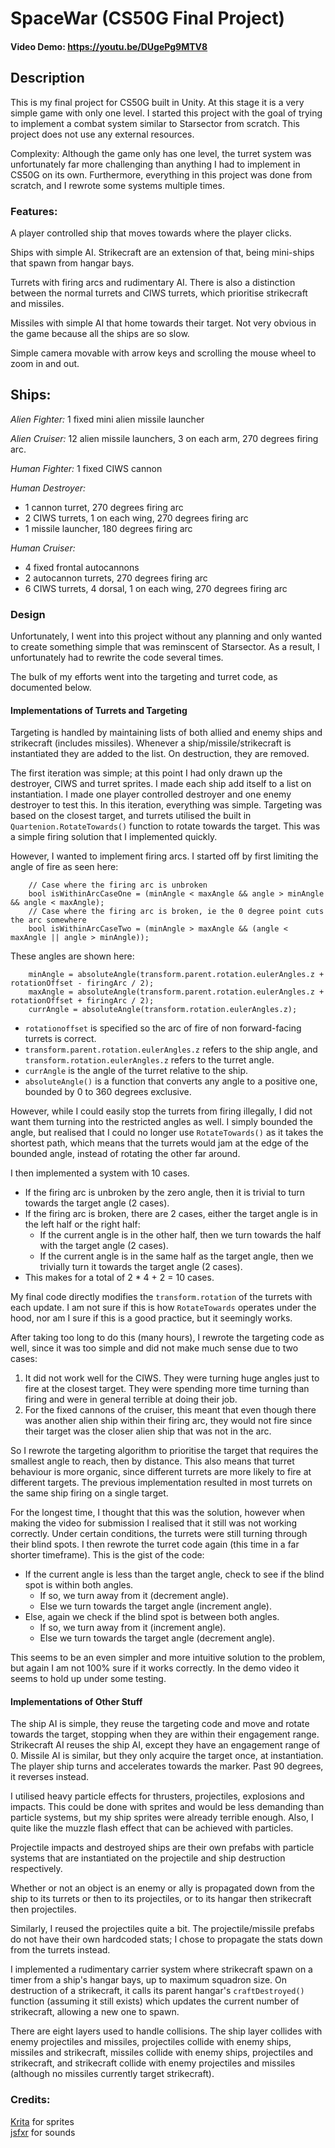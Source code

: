 # SpaceWar (CS50G Final Project)
#### Video Demo: https://youtu.be/DUgePg9MTV8

## Description
This is my final project for CS50G built in Unity. At this stage it is a very simple game with only one level. I started this project with the goal of trying to implement a combat system similar to Starsector from scratch. This project does not use any external resources.

Complexity: Although the game only has one level, the turret system was unfortunately far more challenging than anything I had to implement in CS50G on its own. Furthermore, everything in this project was done from scratch, and I rewrote some systems multiple times.
<br>

### Features:
A player controlled ship that moves towards where the player clicks.

Ships with simple AI. Strikecraft are an extension of that, being mini-ships that spawn from hangar bays.

Turrets with firing arcs and rudimentary AI. There is also a distinction between the normal turrets and CIWS turrets, which prioritise strikecraft and missiles.

Missiles with simple AI that home towards their target. Not very obvious in the game because all the ships are so slow.

Simple camera movable with arrow keys and scrolling the mouse wheel to zoom in and out.

## Ships:
*Alien Fighter:* 
1 fixed mini alien missile launcher

*Alien Cruiser:*
12 alien missile launchers, 3 on each arm, 270 degrees firing arc.

*Human Fighter:*
1 fixed CIWS cannon

*Human Destroyer:*
- 1 cannon turret, 270 degrees firing arc
- 2 CIWS turrets, 1 on each wing, 270 degrees firing arc
- 1 missile launcher, 180 degrees firing arc

*Human Cruiser:*
- 4 fixed frontal autocannons
- 2 autocannon turrets, 270 degrees firing arc
- 6 CIWS turrets, 4 dorsal, 1 on each wing, 270 degrees firing arc

### Design
Unfortunately, I went into this project without any planning and only wanted to create something simple that was reminscent of Starsector. As a result, I unfortunately had to rewrite the code several times.

The bulk of my efforts went into the targeting and turret code, as documented below. 
<br>

#### Implementations of Turrets and Targeting
Targeting is handled by maintaining lists of both allied and enemy ships and strikecraft (includes missiles). Whenever a ship/missile/strikecraft is instantiated they are added to the list. On destruction, they are removed.

The first iteration was simple; at this point I had only drawn up the destroyer, CIWS and turret sprites. I made each ship add itself to a list on instantiation. I made one player controlled destroyer and one enemy destroyer to test this. In this iteration, everything was simple. Targeting was based on the closest target, and turrets utilised the built in `Quartenion.RotateTowards()` function to rotate towards the target. This was a simple firing solution that I implemented quickly.

However, I wanted to implement firing arcs. I started off by first limiting the angle of fire as seen here:
```
    // Case where the firing arc is unbroken
    bool isWithinArcCaseOne = (minAngle < maxAngle && angle > minAngle && angle < maxAngle);
    // Case where the firing arc is broken, ie the 0 degree point cuts the arc somewhere
    bool isWithinArcCaseTwo = (minAngle > maxAngle && (angle < maxAngle || angle > minAngle));
```

These angles are shown here:
```
    minAngle = absoluteAngle(transform.parent.rotation.eulerAngles.z + rotationOffset - firingArc / 2);
    maxAngle = absoluteAngle(transform.parent.rotation.eulerAngles.z + rotationOffset + firingArc / 2);
    currAngle = absoluteAngle(transform.rotation.eulerAngles.z);
```

- `rotationoffset` is specified so the arc of fire of non forward-facing turrets is correct.
- `transform.parent.rotation.eulerAngles.z` refers to the ship angle, and `transform.rotation.eulerAngles.z` refers to the turret angle.
- `currAngle` is the angle of the turret relative to the ship. 
- `absoluteAngle()` is a function that converts any angle to a positive one, bounded by 0 to 360 degrees exclusive.

However, while I could easily stop the turrets from firing illegally, I did not want them turning into the restricted angles as well. I simply bounded the angle, but realised that I could no longer use `RotateTowards()` as it takes the shortest path, which means that the turrets would jam at the edge of the bounded angle, instead of rotating the other far around. 

I then implemented a system with 10 cases.
- If the firing arc is unbroken by the zero angle, then it is trivial to turn towards the target angle (2 cases).
- If the firing arc is broken, there are 2 cases, either the target angle is in the left half or the right half:
    - If the current angle is in the other half, then we turn towards the half with the target angle (2 cases).
    - If the current angle is in the same half as the target angle, then we trivially turn it towards the target angle (2 cases).
- This makes for a total of 2 * 4 + 2 = 10 cases.

My final code directly modifies the `transform.rotation` of the turrets with each update. I am not sure if this is how `RotateTowards` operates under the hood, nor am I sure if this is a good practice, but it seemingly works.

After taking too long to do this (many hours), I rewrote the targeting code as well, since it was too simple and did not make much sense due to two cases:
 1. It did not work well for the CIWS. They were turning huge angles just to fire at the closest target. They were spending more time turning than firing and were in general terrible at doing their job.
 2. For the fixed cannons of the cruiser, this meant that even though there was another alien ship within their firing arc, they would not fire since their target was the closer alien ship that was not in the arc.

So I rewrote the targeting algorithm to prioritise the target that requires the smallest angle to reach, then by distance. This also means that turret behaviour is more organic, since different turrets are more likely to fire at different targets. The previous implementation resulted in most turrets on the same ship firing on a single target. 

For the longest time, I thought that this was the solution, however when making the video for submission I realised that it still was not working correctly. Under certain conditions, the turrets were still turning through their blind spots. I then rewrote the turret code again (this time in a far shorter timeframe).  This is the gist of the code:

- If the current angle is less than the target angle, check to see if the blind spot is within both angles. 
    - If so, we turn away from it (decrement angle).
    - Else we turn towards the target angle (increment angle).
- Else, again we check if the blind spot is between both angles.
    - If so, we turn away from it (increment angle).
    - Else we turn towards the target angle (decrement angle).

This seems to be an even simpler and more intuitive solution to the problem, but again I am not 100% sure if it works correctly. In the demo video it seems to hold up under some testing.
<br>

#### Implementations of Other Stuff
The ship AI is simple, they reuse the targeting code and move and rotate towards the target, stopping when they are within their engagement range. Strikecraft AI reuses the ship AI, except they have an engagement range of 0. Missile AI is similar, but they only acquire the target once, at instantiation. The player ship turns and accelerates towards the marker. Past 90 degrees, it reverses instead.

I utilised heavy particle effects for thrusters, projectiles, explosions and impacts. This could be done with sprites and would be less demanding than particle systems, but my ship sprites were already terrible enough. Also, I quite like the muzzle flash effect that can be achieved with particles.

Projectile impacts and destroyed ships are their own prefabs with particle systems that are instantiated on the projectile and ship destruction respectively.

Whether or not an object is an enemy or ally is propagated down from the ship to its turrets or then to its projectiles, or to its hangar then strikecraft then projectiles.

Similarly, I reused the projectiles quite a bit. The projectile/missile prefabs do not have their own hardcoded stats; I chose to propagate the stats down from the turrets instead.

I implemented a rudimentary carrier system where strikecraft spawn on a timer from a ship's hangar bays, up to maximum squadron size. On destruction of a strikecraft, it calls its parent hangar's `craftDestroyed()` function (assuming it still exists) which updates the current number of strikecraft, allowing a new one to spawn.

There are eight layers used to handle collisions. The ship layer collides with enemy projectiles and missiles, projectiles collide with enemy ships, missiles and strikecraft, missiles collide with enemy ships, projectiles and strikecraft, and strikecraft collide with enemy projectiles and missiles (although no missiles currently target strikecraft).

### Credits:
[Krita](https://krita.org/en/) for sprites
<br>
[jsfxr](https://sfxr.me/) for sounds 




